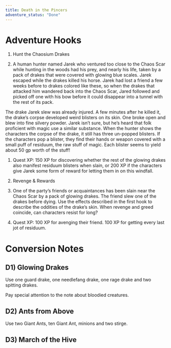 ```yaml
---
title: Death in the Pincers
adventure_status: "Done"
---
```




# Adventure Hooks

1. Hunt the Chaosium Drakes

1. A human hunter named Jarek who ventured too close to the Chaos Scar while hunting in the woods had his prey, and nearly his life, taken by a pack of drakes that were covered with glowing blue scales. Jarek escaped while the drakes killed his horse. Jarek had lost a friend a few weeks before to drakes colored like these, so when the drakes that attacked him wandered back into the Chaos Scar, Jared followed and picked off one with his bow before it could disappear into a tunnel with the rest of its pack.

The drake Jarek slew was already injured. A few minutes after he killed it, the drake’s corpse developed weird blisters on its skin. One broke open and blew into fine silvery powder. Jarek isn’t sure, but he’s heard that folk proficient with magic use a similar substance. When the hunter shows the characters the corpse of the drake, it still has three un-popped blisters. If the characters pop a blister, they find their hands or weapon covered with a small puff of residuum, the raw stuff of magic. Each blister seems to yield about 50 gp worth of the stuff!

1. Quest XP: 150 XP for discovering whether the rest of the glowing drakes also manifest residuum blisters when slain, or 200 XP if the characters give Jarek some form of reward for letting them in on this windfall.

1. Revenge & Rewards

1. One of the party’s friends or acquaintances has been slain near the Chaos Scar by a pack of glowing drakes. The friend slew one of the drakes before dying. Use the effects described in the first hook to describe the oddities of the drake’s skin. When revenge and greed coincide, can characters resist for long?

1. Quest XP: 100 XP for avenging their friend. 100 XP for getting every last jot of residuum.

# Conversion Notes

## D1) Glowing Drakes

Use one guard drake, one needlefang drake, one rage drake and two spitting drakes.

Pay special attention to the note about bloodied creatures.

## D2) Ants from Above

Use two Giant Ants, ten Giant Ant, minions and two stirge.

## D3) March of the Hive